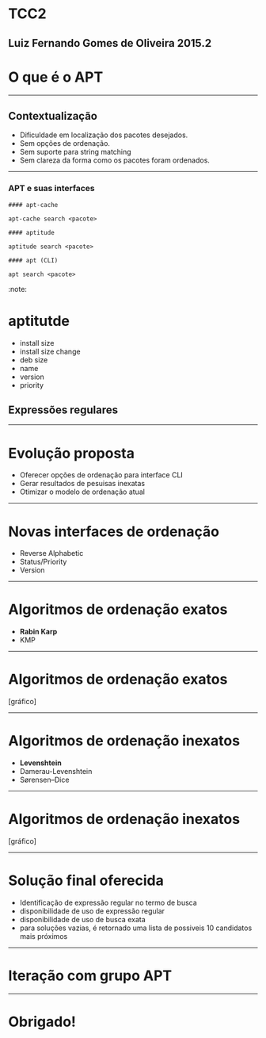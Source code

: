 # TCC2

Luiz Fernando Gomes de Oliveira
2015.2
-----

# O que é o APT

-----

## Contextualização

 - Dificuldade em localização dos pacotes desejados.
 - Sem opções de ordenação.
 - Sem suporte para string matching
 - Sem clareza da forma como os pacotes foram ordenados.

-----

### APT e suas interfaces

	#### apt-cache

	apt-cache search <pacote>

	#### aptitude

	aptitude search <pacote>

	#### apt (CLI)

	apt search <pacote>


:note:
# aptitutde
 - install size
 - install size change
 - deb size
 - name
 - version
 - priority

## Expressões regulares

-------

# Evolução proposta

 - Oferecer opções de ordenação para interface CLI
 - Gerar resultados de pesuisas inexatas
 - Otimizar o modelo de ordenação atual

-----

# Novas interfaces de ordenação

 - Reverse Alphabetic
 - Status/Priority
 - Version

-----

# Algoritmos de ordenação exatos

 - **Rabin Karp**
 - KMP

------  

# Algoritmos de ordenação exatos

 [gráfico]

------  

# Algoritmos de ordenação inexatos

 - **Levenshtein**
 - Damerau-Levenshtein
 - Sørensen–Dice

-----

# Algoritmos de ordenação inexatos

 [gráfico]

------  

# Solução final oferecida

 - Identificação de expressão regular no termo de busca
 - disponibilidade de uso de expressão regular
 - disponibilidade de uso de busca exata
 - para soluções vazias, é retornado uma lista de possiveis 10 candidatos mais próximos

-------

# Iteração com grupo APT

-------

# Obrigado!